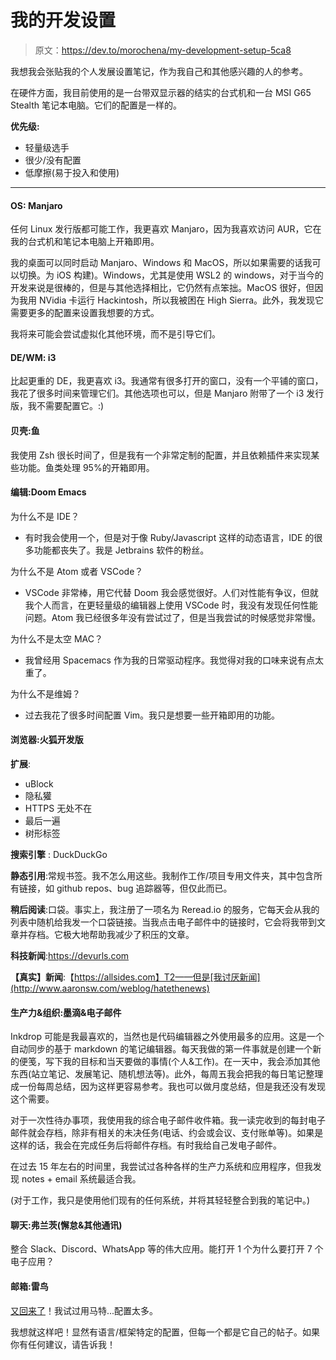 # 我的开发设置

> 原文：<https://dev.to/morochena/my-development-setup-5ca8>

我想我会张贴我的个人发展设置笔记，作为我自己和其他感兴趣的人的参考。

在硬件方面，我目前使用的是一台带双显示器的结实的台式机和一台 MSI G65 Stealth 笔记本电脑。它们的配置是一样的。

**优先级:**

*   轻量级选手
*   很少/没有配置
*   低摩擦(易于投入和使用)

* * *

#### OS: Manjaro

任何 Linux 发行版都可能工作，我更喜欢 Manjaro，因为我喜欢访问 AUR，它在我的台式机和笔记本电脑上开箱即用。

我的桌面可以同时启动 Manjaro、Windows 和 MacOS，所以如果需要的话我可以切换。为 iOS 构建)。Windows，尤其是使用 WSL2 的 windows，对于当今的开发来说是很棒的，但是与其他选择相比，它仍然有点笨拙。MacOS 很好，但因为我用 NVidia 卡运行 Hackintosh，所以我被困在 High Sierra。此外，我发现它需要更多的配置来设置我想要的方式。

我将来可能会尝试虚拟化其他环境，而不是引导它们。

#### DE/WM: i3

比起更重的 DE，我更喜欢 i3。我通常有很多打开的窗口，没有一个平铺的窗口，我花了很多时间来管理它们。其他选项也可以，但是 Manjaro 附带了一个 i3 发行版，我不需要配置它。:)

#### 贝壳:鱼

我使用 Zsh 很长时间了，但是我有一个非常定制的配置，并且依赖插件来实现某些功能。鱼类处理 95%的开箱即用。

#### 编辑:Doom Emacs

为什么不是 IDE？

*   有时我会使用一个，但是对于像 Ruby/Javascript 这样的动态语言，IDE 的很多功能都丧失了。我是 Jetbrains 软件的粉丝。

为什么不是 Atom 或者 VSCode？

*   VSCode 非常棒，用它代替 Doom 我会感觉很好。人们对性能有争议，但就我个人而言，在更轻量级的编辑器上使用 VSCode 时，我没有发现任何性能问题。Atom 我已经很多年没有尝试过了，但是当我尝试的时候感觉非常慢。

为什么不是太空 MAC？

*   我曾经用 Spacemacs 作为我的日常驱动程序。我觉得对我的口味来说有点太重了。

为什么不是维姆？

*   过去我花了很多时间配置 Vim。我只是想要一些开箱即用的功能。

#### 浏览器:火狐开发版

**扩展**:

*   uBlock
*   隐私獾
*   HTTPS 无处不在
*   最后一遍
*   树形标签

**搜索引擎** : DuckDuckGo

**静态引用**:常规书签。我不怎么用这些。我制作工作/项目专用文件夹，其中包含所有链接，如 github repos、bug 追踪器等，但仅此而已。

**稍后阅读**:口袋。事实上，我注册了一项名为 Reread.io 的服务，它每天会从我的列表中随机给我发一个口袋链接。当我点击电子邮件中的链接时，它会将我带到文章并存档。它极大地帮助我减少了积压的文章。

**科技新闻**:https://devurls.com

**【真实】新闻**:【https://allsides.com】T2——但是[我讨厌新闻](http://www.aaronsw.com/weblog/hatethenews)

#### 生产力&组织:墨滴&电子邮件

Inkdrop 可能是我最喜欢的，当然也是代码编辑器之外使用最多的应用。这是一个自动同步的基于 markdown 的笔记编辑器。每天我做的第一件事就是创建一个新的便笺，写下我的目标和当天要做的事情(个人&工作)。在一天中，我会添加其他东西(站立笔记、发展笔记、随机想法等)。此外，每周五我会把我的每日笔记整理成一份每周总结，因为这样更容易参考。我也可以做月度总结，但是我还没有发现这个需要。

对于一次性待办事项，我使用我的综合电子邮件收件箱。我一读完收到的每封电子邮件就会存档，除非有相关的未决任务(电话、约会或会议、支付账单等)。如果是这样的话，我会在完成任务后将邮件存档。有时我给自己发电子邮件。

在过去 15 年左右的时间里，我尝试过各种各样的生产力系统和应用程序，但我发现 notes + email 系统最适合我。

(对于工作，我只是使用他们现有的任何系统，并将其轻轻整合到我的笔记中。)

#### 聊天:弗兰茨(懈怠&其他通讯)

整合 Slack、Discord、WhatsApp 等的伟大应用。能打开 1 个为什么要打开 7 个电子应用？

#### 邮箱:雷鸟

[又回来了](https://blog.mozilla.org/thunderbird/2019/08/whats-new-in-thunderbird-68/)！我试过用马特...配置太多。

我想就这样吧！显然有语言/框架特定的配置，但每一个都是它自己的帖子。如果你有任何建议，请告诉我！